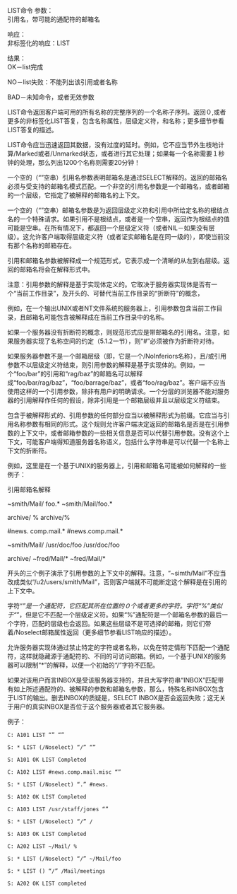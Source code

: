 LIST命令
参数：                                                                    
引用名，带可能的通配符的邮箱名

响应：                                                                    
非标签化的响应：LIST

结果：                                                                    
OK－list完成

NO－list失败：不能列出该引用或者名称

BAD－未知命令，或者无效参数

LIST命令返回客户端可用的所有名称的完整序列的一个名称子序列。返回０,或者更多的非标签化LIST答复，包含名称属性，层级定义符，和名称；更多细节参看LIST答复的描述。

LIST命令应当迅速返回其数据，没有过度的延时。例如，它不应当节外生枝地计算/Marked或者/Unmarked状态，或者进行其它处理；如果每一个名称需要１秒钟的处理，那么列出1200个名称则需要20分钟！

一个空的（“”空串）引用名参数表明邮箱名是通过SELECT解释的。返回的邮箱名必须与受支持的邮箱名模式匹配。一个非空的引用名参数是一个邮箱名，或者邮箱的一个层级，它指定了被解释的邮箱名的上下文。

一个空的（“”空串）邮箱名参数是为返回层级定义符和引用中所给定名称的根结点名的一个特殊请求。如果引用不是根结点，或者是一个空串，返回作为根结点的值可能是空串。在所有情况下，都返回一个层级定义符（或者NIL－如果没有层级）。这允许客户端取得层级定义符（或者证实邮箱名是在同一级的），即使当前没有那个名称的邮箱存在。

引用和邮箱名参数被解释成一个规范形式，它表示成一个清晰的从左到右层级。返回的邮箱名将会在解释形式中。

注意：引用参数的解释是基于实现体定义的。它取决于服务器实现体是否有一个“当前工作目录”，及开头的、可替代当前工作目录的“折断符”的概念，

例如，在一个输出UNIX或者NT文件系统的服务器上，引用参数包含当前工作目录，且邮箱名可能包含被解释成在当前工作目录中的名称。

如果一个服务器没有折断符的概念，则规范形式应是带邮箱名的引用名。注意，如果服务器实现了名称空间的约定（5.1.2一节），则“#”必须被作为折断符对待。

如果服务器参数不是一个邮箱层级（即，它是一个/NoInferiors名称），且/或引用参数不以层级定义符结束，则引用参数的解释是基于实现体的。例如，一个“foo/bar”的引用和“rag/baz”的邮箱名可以解释成“foo/bar/rag/baz”，“foo/barrage/baz”，或者“foo/rag/baz”。客户端不应当使用这样的一个引用参数，除非有用户的明确请求。一个分层的浏览器不能对服务器的引用解释作任何的假设，除非引用是一个邮箱层级并且以层级定义符结束。

包含于被解释形式的、引用参数的任何部分应当以被解释形式为前缀。它应当与引用名称参数有相同的形式。这个规则允许客户端决定返回的邮箱名是否是在引用参数的上下文中，或者邮箱参数的一些相关信息是否可以代替引用参数。没有这个上下文，可能客户端得知道服务器名称语义，包括什么字符串是可以代替一个名称上下文的折断符。

例如，这里是在一个基于UNIX的服务器上，引用和邮箱名可能被如何解释的一些例子：

引用邮箱名解释

~smith/Mail/ foo.* ~smith/Mail/foo.*

archive/ % archive/%

#news. comp.mail.* #news.comp.mail.*

~smith/Mail/ /usr/doc/foo /usr/doc/foo

archive/ ~fred/Mail/* ~fred/Mail/*

开头的三个例子演示了引用参数的上下文中的解释。注意，“~simth/Mail”不应当改成类似“/u2/users/smith/Mail”，否则客户端就不可能断定这个解释是在引用的上下文中。

字符“*”是一个通配符，它匹配其所在位置的０个或者更多的字符。字符“%”类似于“*”，但是它不匹配一个层级定义符。如果“%”通配符是一个邮箱名参数的最后一个字符，匹配的层级也会返回。如果这些层级不是可选择的邮箱，则它们带着/Noselect邮箱属性返回（更多细节参看LIST响应的描述）。

允许服务器实现体通过禁止特定的字符或者名称，以免在特定情形下匹配一个通配符，这样就隐藏源于通配符的、不同的可访问邮箱。例如，一个基于UNIX的服务器可以限制“*”的解释，以便一个初始的“/”字符不匹配。

如果对该用户而言INBOX是受该服务器支持的，并且大写字符串“INBOX”匹配带有如上所述通配符的、被解释的参数和邮箱名参数，那么，特殊名称INBOX包含于LIST的输出。删去INBOX的质疑是，SELECT INBOX是否会返回失败；这无关于用户的真实INBOX是否位于这个服务器或者其它服务器。

例子：              

```
C: A101 LIST “” “”

S: * LIST (/Noselect) “/” “”

S: A101 OK LIST Completed

C: A102 LIST #news.comp.mail.misc “”

S: * LIST (/Noselect) “.” #news.

S: A102 OK LIST Completed

C: A103 LIST /usr/staff/jones “”

S: * LIST (/Noselect) “/” /

S: A103 OK LIST Completed

C: A202 LIST ~/Mail/ %

S: * LIST (/Noselect) “/” ~/Mail/foo

S: * LIST () “/” /Mail/meetings

S: A202 OK LIST completed
```